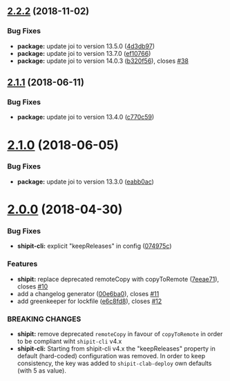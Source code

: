 <a name="2.2.2"></a>
## [2.2.2](https://github.com/contactlab/shipit-clab-deploy/compare/2.2.0...2.2.2) (2018-11-02)


### Bug Fixes

* **package:** update joi to version 13.5.0 ([4d3db97](https://github.com/contactlab/shipit-clab-deploy/commit/4d3db97))
* **package:** update joi to version 13.7.0 ([ef10766](https://github.com/contactlab/shipit-clab-deploy/commit/ef10766))
* **package:** update joi to version 14.0.3 ([b320f56](https://github.com/contactlab/shipit-clab-deploy/commit/b320f56)), closes [#38](https://github.com/contactlab/shipit-clab-deploy/issues/38)



<a name="2.1.1"></a>
## [2.1.1](https://github.com/contactlab/shipit-clab-deploy/compare/2.1.0...2.1.1) (2018-06-11)


### Bug Fixes

* **package:** update joi to version 13.4.0 ([c770c59](https://github.com/contactlab/shipit-clab-deploy/commit/c770c59))



<a name="2.1.0"></a>
# [2.1.0](https://github.com/contactlab/shipit-clab-deploy/compare/2.0.0...2.1.0) (2018-06-05)


### Bug Fixes

* **package:** update joi to version 13.3.0 ([eabb0ac](https://github.com/contactlab/shipit-clab-deploy/commit/eabb0ac))



<a name="2.0.0"></a>
# [2.0.0](https://github.com/contactlab/shipit-clab-deploy/compare/1.0.3...2.0.0) (2018-04-30)


### Bug Fixes

* **shipit-cli:** explicit "keepReleases" in config ([074975c](https://github.com/contactlab/shipit-clab-deploy/commit/074975c))


### Features

* **shipit:** replace deprecated remoteCopy with copyToRemote ([7eeae71](https://github.com/contactlab/shipit-clab-deploy/commit/7eeae71)), closes [#10](https://github.com/contactlab/shipit-clab-deploy/issues/10)
* add a changelog generator ([00e6ba0](https://github.com/contactlab/shipit-clab-deploy/commit/00e6ba0)), closes [#11](https://github.com/contactlab/shipit-clab-deploy/issues/11)
* add greenkeeper for lockfile ([e6c8fd8](https://github.com/contactlab/shipit-clab-deploy/commit/e6c8fd8)), closes [#12](https://github.com/contactlab/shipit-clab-deploy/issues/12)


### BREAKING CHANGES

* **shipit:** remove deprecated `remoteCopy` in favour of `copyToRemote` in order to be compliant wiht `shipit-cli`
v4.x
* **shipit-cli:** Starting from shipit-cli v4.x the "keepReleases" property in default (hard-coded) configuration was removed.
In order to keep consistency, the key was added to `shipit-clab-deploy` own defaults (with 5 as value).



